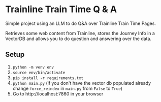 # Trainline Train Time Q & A
Simple project using an LLM to do Q&A over Trainline Train Time Pages.

Retrieves some web content from Trainline, stores the Journey Info in a VectorDB and allows you to do question and answering over the data.

## Setup
1. `python -m venv env`
2. `source env/bin/activate`
3. `pip install -r requirements.txt`
4. `python main.py` (if you don't have the vector db populated already change `force_reindex` in `main.py` from `False` to `True`)
5. Go to http://localhost:7860 in your browser
